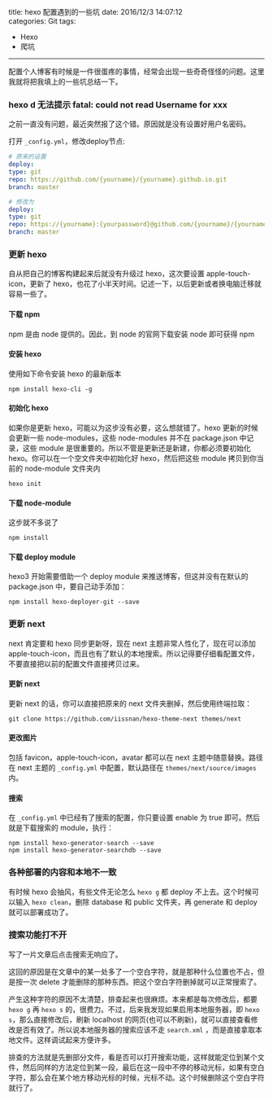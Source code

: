 title: hexo 配置遇到的一些坑
date: 2016/12/3 14:07:12  
categories: Git
tags: 
 - Hexo
 - 爬坑

---

配置个人博客有时候是一件很蛋疼的事情，经常会出现一些奇奇怪怪的问题。这里我就将把我填上的一些坑总结一下。

<!--more-->

### hexo d 无法提示 fatal: could not read Username for xxx

之前一直没有问题，最近突然报了这个错。原因就是没有设置好用户名密码。

打开 `_config.yml`，修改deploy节点:

```yml
# 原来的设置
deploy:
type: git
repo: https://github.com/{yourname}/{yourname}.github.io.git
branch: master

# 修改为
deploy:
type: git
repo: https://{yourname}:{yourpassword}@github.com/{yourname}/{yourname}.github.io.git
branch: master
```



### 更新 hexo

自从把自己的博客构建起来后就没有升级过 hexo，这次要设置 apple-touch-icon，更新了 hexo，也花了小半天时间。记述一下，以后更新或者换电脑迁移就容易一些了。

#### 下载 npm

npm 是由 node 提供的。因此，到 node 的官网下载安装 node 即可获得 npm

#### 安装 hexo

使用如下命令安装 hexo 的最新版本

```shell
npm install hexo-cli -g
```

#### 初始化 hexo

如果你是更新 hexo，可能以为这步没有必要，这么想就错了。hexo 更新的时候会更新一些 node-modules，这些 node-modules 并不在 package.json 中记录，这些 module 是很重要的。所以不管是更新还是新建，你都必须要初始化 hexo。你可以在一个空文件夹中初始化好 hexo，然后把这些 module 拷贝到你当前的 node-module 文件夹内

```shell
hexo init
```

#### 下载 node-module

这步就不多说了

```shell
npm install
```

#### 下载 deploy module

hexo3 开始需要借助一个 deploy module 来推送博客，但这并没有在默认的 package.json 中，要自己动手添加：

```shell
npm install hexo-deployer-git --save
```

### 更新 next

next 肯定要和 hexo 同步更新呀，现在 next 主题非常人性化了，现在可以添加 apple-touch-icon，而且也有了默认的本地搜索。所以记得要仔细看配置文件，不要直接把以前的配置文件直接拷贝过来。

#### 更新 next

更新 next 的话，你可以直接把原来的 next 文件夹删掉，然后使用终端拉取：

```shell
git clone https://github.com/iissnan/hexo-theme-next themes/next
```

#### 更改图片

包括 favicon，apple-touch-icon，avatar 都可以在 next 主题中随意替换。路径在 next 主题的 `_config.yml` 中配置，默认路径在 `themes/next/source/images` 内。

#### 搜索

在 `_config.yml` 中已经有了搜索的配置，你只要设置 enable 为 true 即可。然后就是下载搜索的 module，执行：

```shell
npm install hexo-generator-search --save
npm install hexo-generator-searchdb --save
```

### 各种部署的内容和本地不一致
有时候 hexo 会抽风，有些文件无论怎么 `hexo g` 都 deploy 不上去。这个时候可以输入 `hexo clean`，删除 database 和 public 文件夹，再 generate 和 deploy 就可以部署成功了。 

### 搜索功能打不开

写了一片文章后点击搜索无响应了。

这回的原因是在文章中的某一处多了一个空白字符，就是那种什么位置也不占，但是按一次 delete 才能删除的那种东西。把这个空白字符删掉就可以正常搜索了。

产生这种字符的原因不太清楚，排查起来也很麻烦。本来都是每次修改后，都要 `hexo g` 再 `hexo s` 的，很费力。不过，后来我发现如果启用本地服务器，即 `hexo s`，那么直接修改后，刷新 localhost 的网页(也可以不刷新)，就可以直接查看修改是否有效了。所以说本地服务器的搜索应该不走 `search.xml` ，而是直接拿取本地文件。这样调试起来方便许多。

排查的方法就是先删部分文件，看是否可以打开搜索功能，这样就能定位到某个文件，然后同样的方法定位到某一段，最后在这一段中不停的移动光标，如果有空白字符，那么会在某个地方移动光标的时候，光标不动。这个时候删除这个空白字符就行了。